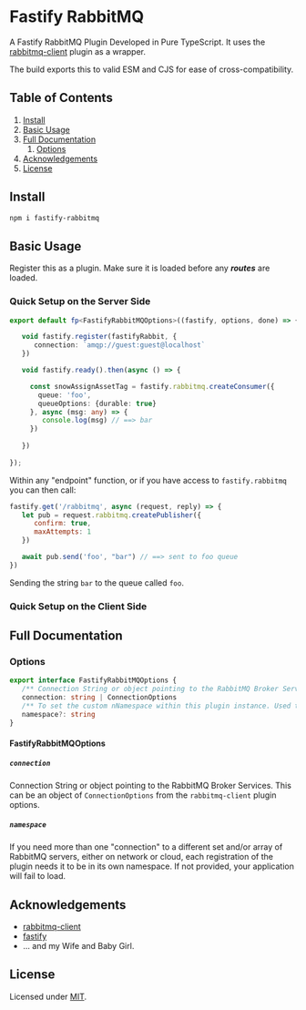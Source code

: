 # Fastify RabbitMQ

A Fastify RabbitMQ Plugin Developed in Pure TypeScript.
It uses the [rabbitmq-client](https://github.com/cody-greene/node-rabbitmq-client/) plugin as a wrapper.

The build exports this to valid ESM and CJS for ease of cross-compatibility.

## Table of Contents

1. [Install](#install)
2. [Basic Usage](#basic-usage)
3. [Full Documentation](#full-documentation)
   1) [Options](#options)
4. [Acknowledgements](#acknowledgements)
5. [License](#license)

## Install

```markdown
npm i fastify-rabbitmq
```

## Basic Usage

Register this as a plugin.
Make sure it is loaded before any ***routes*** are loaded.

### Quick Setup on the Server Side

```typescript
export default fp<FastifyRabbitMQOptions>((fastify, options, done) => {

   void fastify.register(fastifyRabbit, {
      connection: `amqp://guest:guest@localhost`
   })

   void fastify.ready().then(async () => {

     const snowAssignAssetTag = fastify.rabbitmq.createConsumer({
       queue: 'foo',
       queueOptions: {durable: true}
     }, async (msg: any) => {
        console.log(msg) // ==> bar
     })
      
   })
  
});
```

Within any "endpoint" function, or if you have access to ```fastify.rabbitmq``` you can then call:

```js
fastify.get('/rabbitmq', async (request, reply) => {
   let pub = request.rabbitmq.createPublisher({
      confirm: true,
      maxAttempts: 1
   })

   await pub.send('foo', "bar") // ==> sent to foo queue
})
```

Sending the string ```bar``` to the queue called ```foo```.

### Quick Setup on the Client Side

## Full Documentation

### Options

```typescript
export interface FastifyRabbitMQOptions {
   /** Connection String or object pointing to the RabbitMQ Broker Services */
   connection: string | ConnectionOptions
   /** To set the custom nNamespace within this plugin instance. Used to register this plugin more than one time. */
   namespace?: string
}
```

#### FastifyRabbitMQOptions

##### `connection`

Connection String or object pointing to the RabbitMQ Broker Services.
This can be an object of ```ConnectionOptions``` from the ```rabbitmq-client``` plugin options.

##### `namespace`

If you need more than one "connection" to a different set and/or array of RabbitMQ servers,
either on network or cloud, each registration of the plugin needs it to be in its own namespace.
If not provided, your application will fail to load.


## Acknowledgements

- [rabbitmq-client](https://www.npmjs.com/package/rabbitmq-client)
- [fastify](https://fastify.dev/)
- ... and my Wife and Baby Girl.

## License

Licensed under [MIT](./LICENSE).